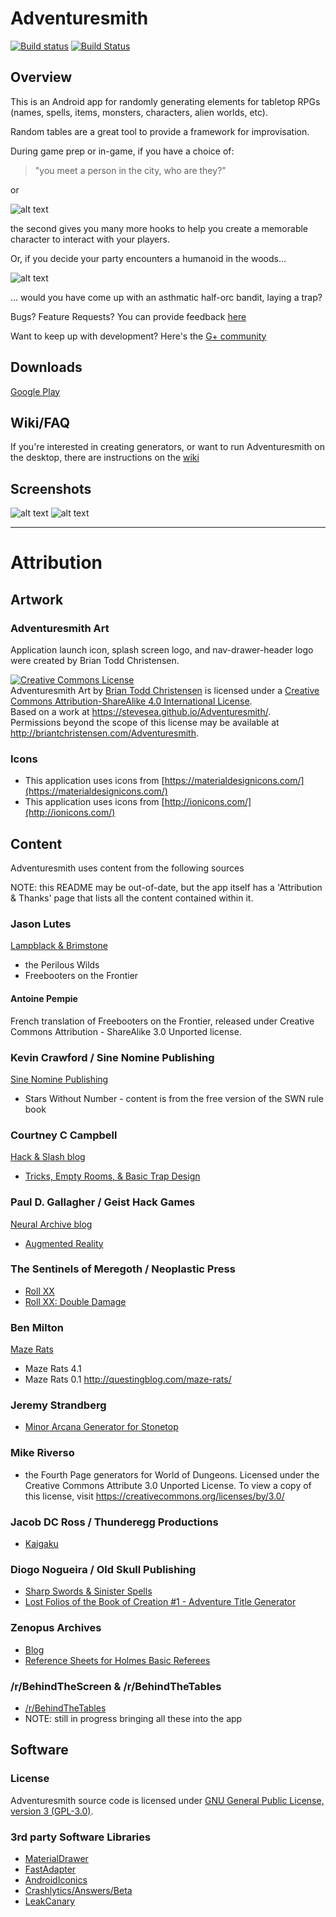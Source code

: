 # Adventuresmith

[![Build status](https://circleci.com/gh/stevesea/Adventuresmith.svg?&style=shield&circle-token=d5b638c2be4157b4b3bdd347bd139c392968d7db)](https://circleci.com/gh/stevesea/Adventuresmith)
[![Build Status](https://travis-ci.org/stevesea/Adventuresmith.svg?branch=master)](https://travis-ci.org/stevesea/Adventuresmith)

## Overview

This is an Android app for randomly generating elements for tabletop RPGs (names, spells,
items, monsters, characters, alien worlds, etc).

Random tables are a great tool to provide a framework for improvisation.

During game prep or in-game, if you have a choice of:

> "you meet a person in the city, who are they?"

or

![alt text](https://github.com/stevesea/Adventuresmith/raw/master/docs/images/npc_sample.png "sample NPC")

the second gives you many more hooks to help you create a memorable character to interact with
your players.

Or, if you decide your party encounters a humanoid in the woods...

![alt text](https://github.com/stevesea/Adventuresmith/raw/master/docs/images/asthmatic_half_orc_bandit.png "sample NPC")

... would you have come up with an asthmatic half-orc bandit, laying a trap?

Bugs? Feature Requests? You can provide feedback [here](https://github.com/stevesea/Adventuresmith/issues)

Want to keep up with development? Here's the [G+ community](https://plus.google.com/communities/101389134352217517231)

## Downloads

[Google Play](https://play.google.com/store/apps/details?id=org.steavesea.adventuresmith)

## Wiki/FAQ

If you're interested in creating generators, or want to run Adventuresmith on the desktop, there
are instructions on the [wiki](https://github.com/stevesea/Adventuresmith/wiki)

## Screenshots

![alt text](https://github.com/stevesea/Adventuresmith/raw/master/docs/images/nav_drawer.png "Sliding nav bar")
![alt text](https://github.com/stevesea/Adventuresmith/raw/master/docs/images/pw_discovery.png "Perilous Wilds - Discovery")

----------------------------------

# Attribution

## Artwork

### Adventuresmith Art
Application launch icon, splash screen logo, and nav-drawer-header logo were created by Brian Todd Christensen.

<a rel="license" href="http://creativecommons.org/licenses/by-sa/4.0/"><img alt="Creative Commons License" style="border-width:0" src="https://i.creativecommons.org/l/by-sa/4.0/80x15.png" /></a>
<br /><span xmlns:dct="http://purl.org/dc/terms/" property="dct:title">Adventuresmith Art</span> by <a xmlns:cc="http://creativecommons.org/ns#" href="http://briantchristensen.com/Adventuresmith" property="cc:attributionName" rel="cc:attributionURL">Brian Todd Christensen</a> is licensed under a <a rel="license" href="http://creativecommons.org/licenses/by-sa/4.0/">Creative Commons Attribution-ShareAlike 4.0 International License</a>.
<br />Based on a work at <a xmlns:dct="http://purl.org/dc/terms/" href="https://stevesea.github.io/Adventuresmith/" rel="dct:source">https://stevesea.github.io/Adventuresmith/</a>.
<br />Permissions beyond the scope of this license may be available at <a xmlns:cc="http://creativecommons.org/ns#" href="http://briantchristensen.com/Adventuresmith" rel="cc:morePermissions">http://briantchristensen.com/Adventuresmith</a>.

### Icons
* This application uses icons from [https://materialdesignicons.com/](https://materialdesignicons.com/)
* This application uses icons from [http://ionicons.com/](http://ionicons.com/)

## Content
Adventuresmith uses content from the following sources

NOTE: this README may be out-of-date, but the app itself has a 'Attribution & Thanks' page
that lists all the content contained within it.

### Jason Lutes
[Lampblack & Brimstone](http://lampblackandbrimstone.blogspot.com/)
* the Perilous Wilds
* Freebooters on the Frontier

#### Antoine Pempie
French translation of Freebooters on the Frontier, released under Creative Commons
Attribution - ShareAlike 3.0 Unported license.

### Kevin Crawford / Sine Nomine Publishing
[Sine Nomine Publishing](http://www.sinenomine-pub.com/)
* Stars Without Number - content is from the free version of the SWN rule book

### Courtney C Campbell
[Hack & Slash blog](http://hackslashmaster.blogspot.com/)
* [Tricks, Empty Rooms, & Basic Trap Design](http://hackslashmaster.blogspot.com/2011/02/on-tricks-empty-rooms-and-basic-trap.html)

### Paul D. Gallagher / Geist Hack Games
[Neural Archive blog](http://neuralarchive.blogspot.co.uk)
* [Augmented Reality](http://www.drivethrurpg.com/product/202175/Augmented-Reality-The-Holistic-City-Kit-For-Cyberpunk-Games)

### The Sentinels of Meregoth / Neoplastic Press
* [Roll XX](http://www.drivethrurpg.com/product/108917/Roll-XX)
* [Roll XX: Double Damage](http://www.drivethrurpg.com/product/113448/Roll-XX-Double-Damage)

### Ben Milton
[Maze Rats](http://questingblog.com/downloads/)
* Maze Rats 4.1
* Maze Rats 0.1 http://questingblog.com/maze-rats/

### Jeremy Strandberg
* [Minor Arcana Generator for Stonetop](https://plus.google.com/collection/c0dRb)

### Mike Riverso
* the Fourth Page generators for World of Dungeons. Licensed under the Creative Commons Attribute 3.0 Unported License. To view a copy of this license, visit https://creativecommons.org/licenses/by/3.0/

### Jacob DC Ross / Thunderegg Productions
* [Kaigaku](http://www.drivethrurpg.com/product/186267/Kaigaku-RPG)

### Diogo Nogueira / Old Skull Publishing
* [Sharp Swords & Sinister Spells](http://www.drivethrurpg.com/product/198163/Sharp-Swords--Sinister-Spells)
* [Lost Folios of the Book of Creation #1 - Adventure Title Generator](http://www.drivethrurpg.com/product/204344/Lost-Folios-of-the-Book-of-Creation-1--Adventure-Title-Generator)

### Zenopus Archives
* [Blog](http://zenopusarchives.blogspot.com/)
* [Reference Sheets for Holmes Basic Referees](https://sites.google.com/site/zenopusarchives/home/holmes-ref)

### /r/BehindTheScreen & /r/BehindTheTables
* [/r/BehindTheTables](https://www.reddit.com/r/BehindTheTables/)
* NOTE: still in progress bringing all these into the app

## Software

### License
Adventuresmith source code is licensed under [GNU General Public License, version 3 (GPL-3.0)](https://opensource.org/licenses/GPL-3.0).

### 3rd party Software Libraries
* [MaterialDrawer](https://github.com/mikepenz/MaterialDrawer)
* [FastAdapter](https://github.com/mikepenz/fastadapter)
* [AndroidIconics](https://github.com/mikepenz/Android-Iconics)
* [Crashlytics/Answers/Beta](https://fabric.io)
* [LeakCanary](https://github.com/square/leakcanary)
